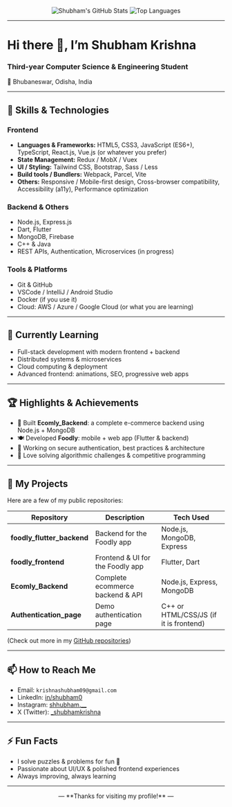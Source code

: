 <!-- PROFILE BADGES -->
<p align="center">
  <!-- GitHub stats -->
  <img src="https://github-readme-stats.vercel.app/api?username=ShubhamKrishna0&show_icons=true&theme=dracula" alt="Shubham's GitHub Stats" />

  <!-- Top languages -->
  <img src="https://github-readme-stats.vercel.app/api/top-langs/?username=ShubhamKrishna0&layout=compact&theme=dracula" alt="Top Languages" />
</p>

---

# Hi there 👋, I’m **Shubham Krishna**  
### Third-year Computer Science & Engineering Student  
📍 Bhubaneswar, Odisha, India

---

## 🔧 Skills & Technologies

### Frontend  
- **Languages & Frameworks:** HTML5, CSS3, JavaScript (ES6+), TypeScript, React.js, Vue.js (or whatever you prefer)  
- **State Management:** Redux / MobX / Vuex  
- **UI / Styling:** Tailwind CSS, Bootstrap, Sass / Less  
- **Build tools / Bundlers:** Webpack, Parcel, Vite  
- **Others:** Responsive / Mobile-first design, Cross-browser compatibility, Accessibility (a11y), Performance optimization

### Backend & Others  
- Node.js, Express.js  
- Dart, Flutter  
- MongoDB, Firebase  
- C++ & Java  
- REST APIs, Authentication, Microservices (in progress)

### Tools & Platforms  
- Git & GitHub  
- VSCode / IntelliJ / Android Studio  
- Docker (if you use it)  
- Cloud: AWS / Azure / Google Cloud (or what you are learning)  

---

## 🌱 Currently Learning

- Full-stack development with modern frontend + backend  
- Distributed systems & microservices  
- Cloud computing & deployment  
- Advanced frontend: animations, SEO, progressive web apps

---

## 🏆 Highlights & Achievements

- 🌟 Built **Ecomly_Backend**: a complete e-commerce backend using Node.js + MongoDB  
- 🍽️ Developed **Foodly**: mobile + web app (Flutter & backend)  
- 🔐 Working on secure authentication, best practices & architecture  
- 🧠 Love solving algorithmic challenges & competitive programming  

---

## 🔗 My Projects

Here are a few of my public repositories:

| Repository | Description | Tech Used |
|---|---|---|
| **foodly_flutter_backend** | Backend for the Foodly app | Node.js, MongoDB, Express |
| **foodly_frontend** | Frontend & UI for the Foodly app | Flutter, Dart |
| **Ecomly_Backend** | Complete ecommerce backend & API | Node.js, Express, MongoDB |
| **Authentication_page** | Demo authentication page | C++ or HTML/CSS/JS (if it is frontend) |

(Check out more in my [GitHub repositories](https://github.com/ShubhamKrishna0?tab=repositories))

---

## 📫 How to Reach Me

- Email: `krishnashubham09@gmail.com`  
- LinkedIn: [in/shubham0](https://www.linkedin.com/in/shubham0)  
- Instagram: [shhubham.__](https://www.instagram.com/shhubham.__)  
- X (Twitter): [_shubhamkrishna](https://x.com/_shubhamkrishna)  

---

## ⚡ Fun Facts

- I solve puzzles & problems for fun 🧩  
- Passionate about UI/UX & polished frontend experiences  
- Always improving, always learning  

---

<p align="center">
  &mdash; **Thanks for visiting my profile!** &mdash;
</p>
